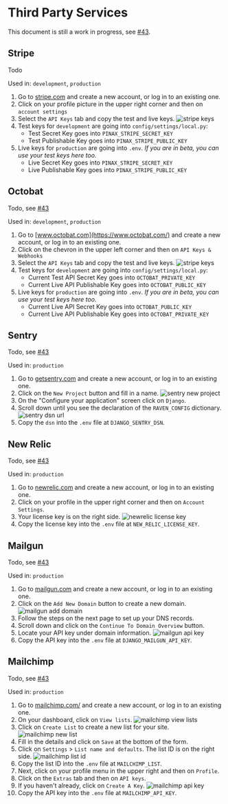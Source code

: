 # Third Party Services

This document is still a work in progress, see [#43](https://github.com/jayfk/cookiecutter-saas/issues/43).

## Stripe
Todo

Used in: `development`, `production`

1. Go to [stripe.com](https://stripe.com/) and create a new account, or log in to an existing one.
2. Click on your profile picture in the upper right corner and then on `account settings`
3. Select the `API Keys` tab and copy the test and live keys. ![stripe keys](images/stripe_keys.png) 
4. Test keys for `development` are going into `config/settings/local.py`:
	- Test Secret Key goes into `PINAX_STRIPE_SECRET_KEY`
	- Test Publishable Key goes into `PINAX_STRIPE_PUBLIC_KEY`
5. Live keys for `production` are going into `.env`. *If you are in beta, you can use your test keys here too.*
	- Live Secret Key goes into `PINAX_STRIPE_SECRET_KEY`
	- Live Publishable Key goes into `PINAX_STRIPE_PUBLIC_KEY`

## Octobat
Todo, see [#43](https://github.com/jayfk/cookiecutter-saas/issues/43)

Used in: `development`, `production`

1. Go to [www.octobat.com](https://www.octobat.com/) and create a new account, or log in to an existing one.
2. Click on the chevron in the upper left corner and then on `API Keys & Webhooks`
3. Select the `API Keys` tab and copy the test and live keys. ![stripe keys](images/octobat_keys.png) 
4. Test keys for `development` are going into `config/settings/local.py`:
	- Current Test API Secret Key goes into `OCTOBAT_PRIVATE_KEY`
	- Current Live API Publishable Key goes into `OCTOBAT_PUBLIC_KEY`
5. Live keys for `production` are going into `.env`. *If you are in beta, you can use your test keys here too.*
	- Current Live API Secret Key goes into `OCTOBAT_PUBLIC_KEY `
	- Current Live API Publishable Key goes into `OCTOBAT_PRIVATE_KEY`

## Sentry
Todo, see [#43](https://github.com/jayfk/cookiecutter-saas/issues/43)

Used in: `production`

1. Go to [getsentry.com](https://getsentry.com/) and create a new account, or log in to an existing one.
2. Click on the `New Project` button and fill in a name. ![sentry new project](images/sentry_new_project.png)
3. On the "Configure your application" screen click on `Django`.
4. Scroll down until you see the declaration of the `RAVEN_CONFIG` dictionary. ![sentry dsn url](images/sentry_dsn_url.png)
5. Copy the `dsn` into the `.env` file at `DJANGO_SENTRY_DSN`.

## New Relic
Todo, see [#43](https://github.com/jayfk/cookiecutter-saas/issues/43)

Used in: `production`

1. Go to [newrelic.com](https://newrelic.com/) and create a new account, or log in to an existing one.
2. Click on your profile in the upper right corner and then on `Account Settings`.
3. Your license key is on the right side. ![newrelic license key](images/newrelic_license.png)
4. Copy the license key into the `.env` file at `NEW_RELIC_LICENSE_KEY`.

## Mailgun
Todo, see [#43](https://github.com/jayfk/cookiecutter-saas/issues/43)

Used in: `production`

1. Go to [mailgun.com](https://mailgun.com/) and create a new account, or log in to an existing one.
2. Click on the `Add New Domain` button to create a new domain. ![mailgun add domain](images/mailgun_add_domain.png)
3. Follow the steps on the next page to set up your DNS records.
4. Scroll down and click on the `Continue To Domain Overview` button.
5. Locate your API key under domain information. ![mailgun api key](images/mailgun_api_key.png)
4. Copy the API key into the `.env` file at `DJANGO_MAILGUN_API_KEY`.

## Mailchimp
Todo, see [#43](https://github.com/jayfk/cookiecutter-saas/issues/43)

Used in: `production`

1. Go to [mailchimp.com/](https://mailchimp.com//) and create a new account, or log in to an existing one.
2. On your dashboard, click on `View lists`. ![mailchimp view lists](images/mailchimp_view_lists.png)
3. Click on `Create List` to create a new list for your site. ![mailchimp new list](images/mailchimp_new_list.png)
4. Fill in the details and click on `Save` at the bottom of the form.
5. Click on `Settings` > `List name and defaults`. The list ID is on the right side. ![mailchimp list id](images/mailchimp_list_id.png)
4. Copy the list ID into the `.env` file at `MAILCHIMP_LIST`.
5. Next, click on your profile menu in the upper right and then on `Profile`.
6. Click on the `Extras` tab and then on `API keys`.
7. If you haven't already, click on `Create A Key`. ![mailchimp api key](images/mailchimp_api_key.png)
8. Copy the API key into the `.env` file at `MAILCHIMP_API_KEY`.
